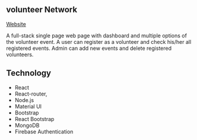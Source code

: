 ## volunteer Network

[Website](https://volunteer-network-123.web.app)

A full-stack single page web page with dashboard and multiple options of the volunteer event. A user can register as a volunteer and check his/her all registered events. Admin can add new events and delete registered volunteers.

## Technology

* React
* React-router,
* Node.js
* Material UI
* Bootstrap
* React Bootstrap 
* MongoDB
* Firebase Authentication	
